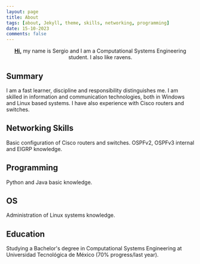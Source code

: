 ```yaml
---
layout: page
title: About
tags: [about, Jekyll, theme, skills, networking, programming]
date: 15-10-2023
comments: false
---
```

    
<center><a href="https://SolidRaven.github.io"><b>Hi,</b></a> my name is Sergio and I am a Computational Systems Engineering student. I also like ravens.</center>

## Summary
I am a fast learner, discipline and responsibility distinguishes me.
I am skilled in information and communication technologies, both in Windows and Linux based systems.
I have also experience with Cisco routers and switches.

## Networking Skills
Basic configuration of Cisco routers and switches.
OSPFv2, OSPFv3 internal and EIGRP knowledge.

## Programming
Python and Java basic knowledge.

## OS
Administration of Linux systems knowledge.

## Education
Studying a Bachelor's degree in Computational Systems Engineering at Universidad Tecnológica de México (70% progress/last year).

<!-- ## Preview

{% capture images %}
    https://cloud.githubusercontent.com/assets/754514/14509720/61c61058-01d6-11e6-93ab-0918515ecd56.png
    https://cloud.githubusercontent.com/assets/754514/14509716/61ac6c8e-01d6-11e6-879f-8308883de790.png
{% endcapture %}
{% include gallery images=images caption="Screenshots of Moon Theme" cols=2 %}

See a [live version of Moon](http://taylantatli.github.io/Moon) hosted on GitHub.

## Getting Started

To learn how to install and use this theme check out the [Setup Guide](http://taylantatli.me/Moon/moon-theme/) for more information.
      
[Install Moon](https://github.com/TaylanTatli/Moon){: .btn} -->
